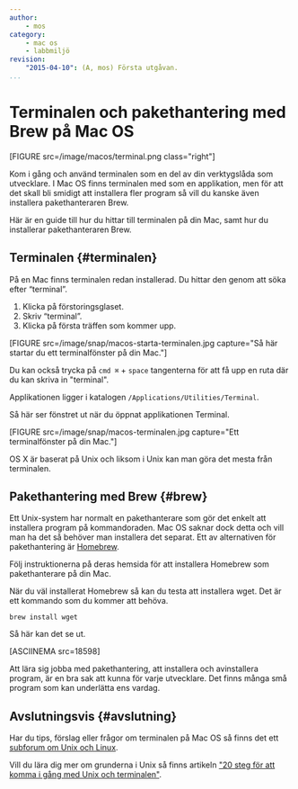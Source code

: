 ```yaml
---
author:
    - mos
category:
    - mac os
    - labbmiljö
revision:
    "2015-04-10": (A, mos) Första utgåvan.
...
```

Terminalen och pakethantering med Brew på Mac OS
==================================

[FIGURE src=/image/macos/terminal.png class="right"]

Kom i gång och använd terminalen som en del av din verktygslåda som utvecklare. I Mac OS finns terminalen med som en applikation, men för att det skall bli smidigt att installera fler program så vill du kanske även installera pakethanteraren Brew.

Här är en guide till hur du hittar till terminalen på din Mac, samt hur du installerar pakethanteraren Brew.

<!--more-->



Terminalen {#terminalen}
--------------------------------------

På en Mac finns terminalen redan installerad. Du hittar den genom att söka efter “terminal”.

1. Klicka på förstoringsglaset.
2. Skriv “terminal”.
3. Klicka på första träffen som kommer upp.

[FIGURE src=/image/snap/macos-starta-terminalen.jpg capture="Så här startar du ett terminalfönster på din Mac."]

Du kan också trycka på `cmd ⌘` + `space` tangenterna för att få upp en ruta där du kan skriva in "terminal".

Applikationen ligger i katalogen `/Applications/Utilities/Terminal`.

Så här ser fönstret ut när du öppnat applikationen Terminal.

[FIGURE src=/image/snap/macos-terminalen.jpg capture="Ett terminalfönster på din Mac."]

OS X är baserat på Unix och liksom i Unix kan man göra det mesta från terminalen. 



Pakethantering med Brew {#brew}
--------------------------------------

Ett Unix-system har normalt en pakethanterare som gör det enkelt att installera program på kommandoraden. Mac OS saknar dock detta och vill man ha det så behöver man installera det separat. Ett av alternativen för pakethantering är [Homebrew](http://brew.sh/).

Följ instruktionerna på deras hemsida för att installera Homebrew som pakethanterare på din Mac.

När du väl installerat Homebrew så kan du testa att installera wget. Det är ett kommando som du kommer att behöva.


```text
brew install wget
```

Så här kan det se ut.

[ASCIINEMA src=18598]

Att lära sig jobba med pakethantering, att installera och avinstallera program, är en bra sak att kunna för varje utvecklare. Det finns många små program som kan underlätta ens vardag.



Avslutningsvis {#avslutning}
--------------------------------------

Har du tips, förslag eller frågor om terminalen på Mac OS så finns det ett [subforum om Unix och Linux](forum/viewforum.php?f=49).

Vill du lära dig mer om grunderna i Unix så finns artikeln ["20 steg för att komma i gång med Unix och terminalen"](kunskap/20-steg-for-att-komma-i-gang-med-unix-och-terminalen).
